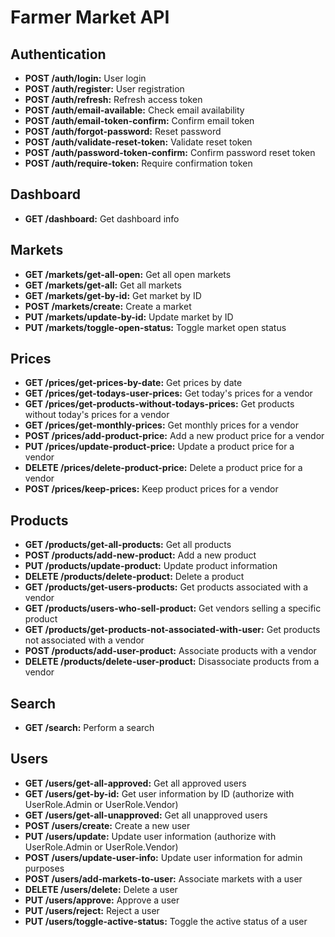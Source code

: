 # Farmer Market API

## Authentication

- **POST /auth/login:** User login
- **POST /auth/register:** User registration
- **POST /auth/refresh:** Refresh access token
- **POST /auth/email-available:** Check email availability
- **POST /auth/email-token-confirm:** Confirm email token
- **POST /auth/forgot-password:** Reset password
- **POST /auth/validate-reset-token:** Validate reset token
- **POST /auth/password-token-confirm:** Confirm password reset token
- **POST /auth/require-token:** Require confirmation token

## Dashboard

- **GET /dashboard:** Get dashboard info 

## Markets

- **GET /markets/get-all-open:** Get all open markets
- **GET /markets/get-all:** Get all markets 
- **GET /markets/get-by-id:** Get market by ID 
- **POST /markets/create:** Create a market 
- **PUT /markets/update-by-id:** Update market by ID 
- **PUT /markets/toggle-open-status:** Toggle market open status 

## Prices

- **GET /prices/get-prices-by-date:** Get prices by date
- **GET /prices/get-todays-user-prices:** Get today's prices for a vendor
- **GET /prices/get-products-without-todays-prices:** Get products without today's prices for a vendor
- **GET /prices/get-monthly-prices:** Get monthly prices for a vendor
- **POST /prices/add-product-price:** Add a new product price for a vendor
- **PUT /prices/update-product-price:** Update a product price for a vendor
- **DELETE /prices/delete-product-price:** Delete a product price for a vendor
- **POST /prices/keep-prices:** Keep product prices for a vendor

## Products

- **GET /products/get-all-products:** Get all products 
- **POST /products/add-new-product:** Add a new product 
- **PUT /products/update-product:** Update product information 
- **DELETE /products/delete-product:** Delete a product 
- **GET /products/get-users-products:** Get products associated with a vendor
- **GET /products/users-who-sell-product:** Get vendors selling a specific product
- **GET /products/get-products-not-associated-with-user:** Get products not associated with a vendor
- **POST /products/add-user-product:** Associate products with a vendor
- **DELETE /products/delete-user-product:** Disassociate products from a vendor

## Search

- **GET /search:** Perform a search

## Users

- **GET /users/get-all-approved:** Get all approved users 
- **GET /users/get-by-id:** Get user information by ID (authorize with UserRole.Admin or UserRole.Vendor)
- **GET /users/get-all-unapproved:** Get all unapproved users 
- **POST /users/create:** Create a new user 
- **PUT /users/update:** Update user information (authorize with UserRole.Admin or UserRole.Vendor)
- **POST /users/update-user-info:** Update user information for admin purposes 
- **POST /users/add-markets-to-user:** Associate markets with a user 
- **DELETE /users/delete:** Delete a user 
- **PUT /users/approve:** Approve a user 
- **PUT /users/reject:** Reject a user 
- **PUT /users/toggle-active-status:** Toggle the active status of a user 
